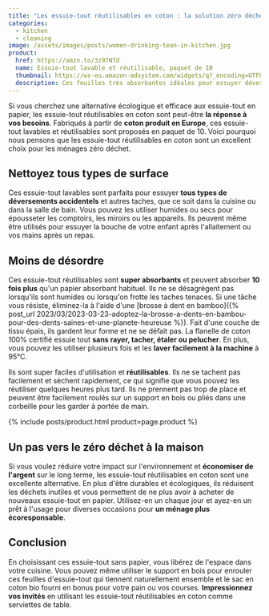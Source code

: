 ```yaml
---
title: "Les essuie-tout réutilisables en coton : la solution zéro déchet pour nettoyer sa maison"
categories:
  - kitchen
  - cleaning
image: /assets/images/posts/women-drinking-tean-in-kitchen.jpg
product:
  href: https://amzn.to/3z97NTd
  name: Essuie-tout lavable et réutilisable, paquet de 10
  thumbnail: https://ws-eu.amazon-adsystem.com/widgets/q?_encoding=UTF8&ASIN=B088T7HX8P&Format=_SL250_&ID=AsinImage&MarketPlace=FR&ServiceVersion=20070822&WS=1&tag=d9beud07-21&language=fr_FR
  description: Ces feuilles très absorbantes idéales pour essuyer déversements accidentels, taches & autres désastres, sur tous types de surface.
---
```


Si vous cherchez une alternative écologique et efficace aux essuie-tout en papier, les essuie-tout réutilisables en coton sont peut-être **la réponse à vos besoins**. Fabriqués à partir de **coton produit en Europe**, ces essuie-tout lavables et réutilisables sont proposés en paquet de 10. Voici pourquoi nous pensons que les essuie-tout réutilisables en coton sont un excellent choix pour les ménages zéro déchet.

## Nettoyez tous types de surface

Ces essuie-tout lavables sont parfaits pour essuyer **tous types de déversements accidentels** et autres taches, que ce soit dans la cuisine ou dans la salle de bain. Vous pouvez les utiliser humides ou secs pour épousseter les comptoirs, les miroirs ou les appareils. Ils peuvent même être utilisés pour essuyer la bouche de votre enfant après l'allaitement ou vos mains après un repas.

## Moins de désordre

Ces essuie-tout réutilisables sont **super absorbants** et peuvent absorber **10 fois plus** qu'un papier absorbant habituel. Ils ne se désagrègent pas lorsqu'ils sont humides ou lorsqu'on frotte les taches tenaces. Si une tâche vous résiste, éliminez-la à l'aide d'une [brosse à dent en bamboo]({% post_url 2023/03/2023-03-23-adoptez-la-brosse-a-dents-en-bambou-pour-des-dents-saines-et-une-planete-heureuse %}). Fait d'une couche de tissu épais, ils gardent leur forme et ne se défait pas. La flanelle de coton 100% certifié essuie tout **sans rayer, tacher, étaler ou pelucher**. En plus, vous pouvez les utiliser plusieurs fois et les **laver facilement à la machine** à 95°C.

Ils sont super faciles d'utilisation et **réutilisables**. Ils ne se tachent pas facilement et sèchent rapidement, ce qui signifie que vous pouvez les réutiliser quelques heures plus tard. Ils ne prennent pas trop de place et peuvent être facilement roulés sur un support en bois ou pliés dans une corbeille pour les garder à portée de main.

{% include posts/product.html product=page.product %}

## Un pas vers le zéro déchet à la maison

Si vous voulez réduire votre impact sur l'environnement et **économiser de l'argent** sur le long terme, les essuie-tout réutilisables en coton sont une excellente alternative. En plus d'être durables et écologiques, ils réduisent les déchets inutiles et vous permettent de ne plus avoir à acheter de nouveaux essuie-tout en papier. Utilisez-en un chaque jour et ayez-en un prêt à l'usage pour diverses occasions pour **un ménage plus écoresponsable**.

## Conclusion

En choisissant ces essuie-tout sans papier, vous libérez de l'espace dans votre cuisine. Vous pouvez même utiliser le support en bois pour enrouler ces feuilles d'essuie-tout qui tiennent naturellement ensemble et le sac en coton bio fourni en bonus pour votre pain ou vos courses. **Impressionnez vos invités** en utilisant les essuie-tout réutilisables en coton comme serviettes de table.